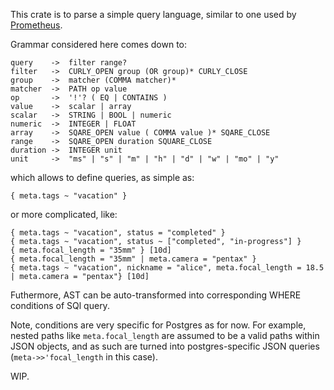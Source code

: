 This crate is to parse a simple query language, similar to one used by [Prometheus](https://prometheus.io/docs/prometheus/latest/querying/basics/).

Grammar considered here comes down to:

``` antlr
query    ->  filter range?
filter   ->  CURLY_OPEN group (OR group)* CURLY_CLOSE
group    ->  matcher (COMMA matcher)*
matcher  ->  PATH op value
op       ->  '!'? ( EQ | CONTAINS )
value    ->  scalar | array
scalar   ->  STRING | BOOL | numeric
numeric  ->  INTEGER | FLOAT
array    ->  SQARE_OPEN value ( COMMA value )* SQARE_CLOSE
range    ->  SQARE_OPEN duration SQUARE_CLOSE
duration ->  INTEGER unit
unit     ->  "ms" | "s" | "m" | "h" | "d" | "w" | "mo" | "y"
```

which allows to define queries, as simple as:

```
{ meta.tags ~ "vacation" }
```

or more complicated, like:

```
{ meta.tags ~ "vacation", status = "completed" }
{ meta.tags ~ "vacation", status ~ ["completed", "in-progress"] }
{ meta.focal_length = "35mm" } [10d]
{ meta.focal_length = "35mm" | meta.camera = "pentax" } 
{ meta.tags ~ "vacation", nickname = "alice", meta.focal_length = 18.5 | meta.camera = "pentax"} [10d]
```


Futhermore, AST can be auto-transformed into corresponding WHERE conditions of SQl query.

Note, conditions are very specific for Postgres as for now. For example, nested paths like `meta.focal_length` are assumed to be a valid paths within JSON objects, and as such are turned into postgres-specific JSON queries (`meta->>'focal_length` in this case).

WIP.

